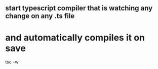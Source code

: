 ## start typescript compiler that is watching any change on any .ts file

# and automatically compiles it on save

tsc -w
